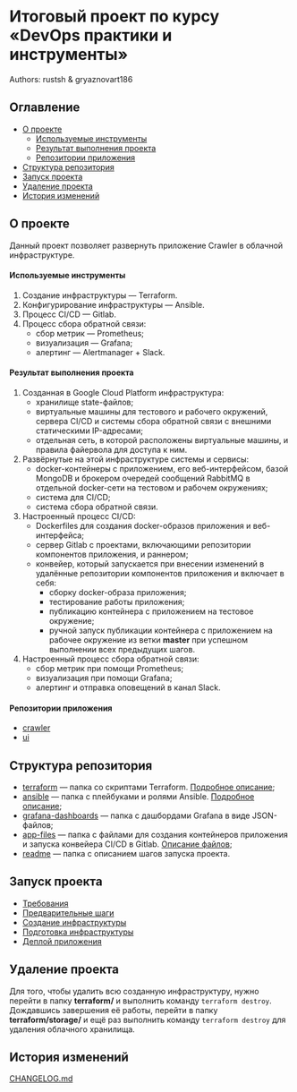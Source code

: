 # Итоговый проект по курсу «DevOps практики и инструменты»
Authors: rustsh & gryaznovart186

## Оглавление
- [О проекте](#about)
    - [Используемые инструменты](#instruments)
    - [Результат выполнения проекта](#result)
    - [Репозитории приложения](#repos)
- [Структура репозитория](#structure)
- [Запуск проекта](#run)
- [Удаление проекта](#clean)
- [История изменений](#changelog)

## О проекте <a name="about"></a>
Данный проект позволяет развернуть приложение Crawler в облачной инфраструктуре.

#### Используемые инструменты <a name="instruments"></a>
1. Создание инфраструктуры — Terraform.
2. Конфигурирование инфраструктуры — Ansible.
3. Процесс CI/CD — Gitlab.
4. Процесс сбора обратной связи:
    - сбор метрик — Prometheus;
    - визуализация — Grafana;
    - алертинг — Alertmanager + Slack.

#### Результат выполнения проекта <a name="result"></a>
1. Созданная в Google Cloud Platform инфраструктура:
    - хранилище state-файлов;
    - виртуальные машины для тестового и рабочего окружений, сервера CI/CD и системы сбора обратной связи с внешними статическими IP-адресами;
    - отдельная сеть, в которой расположены виртуальные машины, и правила файервола для доступа к ним.
2. Развёрнутые на этой инфраструктуре системы и сервисы:
    - docker-контейнеры с приложением, его веб-интерфейсом, базой MongoDB и брокером очередей сообщений RabbitMQ в отдельной docker-сети на тестовом и рабочем окружениях;
    - система для CI/CD;
    - система сбора обратной связи.
3. Настроенный процесс CI/CD:
    - Dockerfiles для создания docker-образов приложения и веб-интерфейса;
    - сервер Gitlab с проектами, включающими репозитории компонентов приложения, и раннером;
    - конвейер, который запускается при внесении изменений в удалённые репозитории компонентов приложения и включает в себя:
        - сборку docker-образа приложения;
        - тестирование работы приложения;
        - публикацию контейнера с приложением на тестовое окружение;
        - ручной запуск публикации контейнера с приложением на рабочее окружение из ветки **master** при успешном выполнении всех предыдущих шагов.
4. Настроенный процесс сбора обратной связи:
    - сбор метрик при помощи Prometheus;
    - визуализация при помощи Grafana;
    - алертинг и отправка оповещений в канал Slack.

#### Репозитории приложения <a name="repos"></a>
- [crawler](https://github.com/rustsh/search_engine_crawler)
- [ui](https://github.com/rustsh/search_engine_ui)

## Структура репозитория <a name="structure"></a>
- [terraform](terraform) — папка со скриптами Terraform. [Подробное описание](terraform/README.md);
- [ansible](ansible) — папка с плейбуками и ролями Ansible. [Подробное описание](ansible/README.md);
- [grafana-dashboards](grafana-dashboards) — папка с дашбордами Grafana в виде JSON-файлов;
- [app-files](app-files) — папка с файлами для создания контейнеров приложения и запуска конвейера CI/CD в Gitlab. [Описание файлов](app-files/README.md);
- [readme](readme) — папка с описанием шагов запуска проекта.

## Запуск проекта <a name="run"></a>
- [Требования](readme/00_requirements.md)
- [Предварительные шаги](readme/01_prerequisites.md)
- [Создание инфраструктуры](readme/02_infrastructure.md)
- [Подготовка инфраструктуры](readme/03_prepare.md)
- [Деплой приложения](readme/04_deploy.md)

## Удаление проекта <a name="clean"></a>
Для того, чтобы удалить всю созданную инфраструктуру, нужно перейти в папку **terraform/** и выполнить команду `terraform destroy`. Дождавшись завершения её работы, перейти в папку **terraform/storage/** и ещё раз выполнить команду `terraform destroy` для удаления облачного хранилища.

## История изменений <a name="changelog"></a>
[CHANGELOG.md](CHANGELOG.md)
